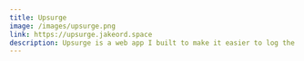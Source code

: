 ```yaml
---
title: Upsurge
image: /images/upsurge.png
link: https://upsurge.jakeord.space
description: Upsurge is a web app I built to make it easier to log the workouts I was doing at the gym. It’s an own-your-own data, no-ads app that is easy to pin to the homescreen of a mobile device and works offline.
---
```

